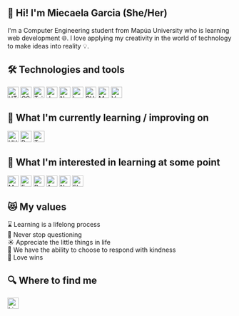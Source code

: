 ## 👋 Hi! I'm Miecaela Garcia (She/Her)

I'm a Computer Engineering student from Mapúa University who is learning web development :globe_with_meridians:. I love applying my creativity in the world of technology to make ideas into reality :bulb:.

## 🛠  Technologies and tools

<img src="https://img.shields.io/badge/HTML5-E34F26?style=for-the-badge&logo=html5&logoColor=white" alt="HTML5 logo" title="HTML5" height="25" /> <img src="https://img.shields.io/badge/CSS3-1572B6?style=for-the-badge&logo=css3&logoColor=white" alt="CSS3 logo" title="CSS3" height="25" />
<img src="https://img.shields.io/badge/Tailwind_CSS-38B2AC?style=for-the-badge&logo=tailwind-css&logoColor=white" alt="Tailwind CSS logo" title="Tailwind CSS" height="25" />
<img src="https://img.shields.io/badge/JavaScript-F7DF1E?style=for-the-badge&logo=javascript&logoColor=black" alt="JavaScript logo" title="JavaScript" height="25" />
<img src="https://img.shields.io/badge/Node.js-43853D?style=for-the-badge&logo=node.js&logoColor=white" alt="Node.js logo" title="Node.js" height="25" />
<img src="https://img.shields.io/badge/Laravel-FF2D20?style=for-the-badge&logo=laravel&logoColor=white" alt="Laravel" title="Laravel" height="25" />
<img src="https://img.shields.io/badge/PHP-777BB4?style=for-the-badge&logo=php&logoColor=white" alt="PHP logo" title="PHP" height="25" />
<img src="https://img.shields.io/badge/MySQL-00000F?style=for-the-badge&logo=mysql&logoColor=white" alt="MySQL logo" title="MySQL" height="25" />
<img src="https://img.shields.io/badge/Vue.js-35495E?style=for-the-badge&logo=vue.js&logoColor=4FC08D" alt="Vue.js logo" title="Vue.js" height="25" />

 
## :book: What I'm currently learning / improving on
<img src="https://img.shields.io/badge/UI%2FUX-research%20and%20design-brightgreen?style=for-the-badge" alt="UI/UX" title="UI/UX" height="25" /> <img src="https://img.shields.io/badge/Project-Management-blue?style=for-the-badge" alt="PM" title="PM" height="25" /> <img src="https://img.shields.io/badge/software-testing-orange?style=for-the-badge" alt="Testing" title="Testing" height="25" />


## :eyes: What I'm interested in learning at some point
<img src="https://img.shields.io/badge/MongoDB-4EA94B?style=for-the-badge&logo=mongodb&logoColor=white" alt="MongoDB logo" title="MongoDB" height="25" /> <img src="https://img.shields.io/badge/Express.js-404D59?style=for-the-badge" alt="ExpressJS logo" title="ExpressJS" height="25" />
<img src="https://img.shields.io/badge/React-20232A?style=for-the-badge&logo=react&logoColor=61DAFB" alt="React logo" title="React" height="25" />
<img src="https://img.shields.io/badge/Angular-DD0031?style=for-the-badge&logo=angular&logoColor=white" alt="Angular logo" title="Angular" height="25" />
<img src="https://img.shields.io/badge/Node.js-43853D?style=for-the-badge&logo=node.js&logoColor=white" alt="NodeJS logo" title="NodeJS" height="25" />
<img src="https://img.shields.io/badge/Flutter-02569B?style=for-the-badge&logo=flutter&logoColor=white" alt="Flutter logo" title="Flutter" height="25" />

## :heart_eyes_cat: My values 
:hourglass: Learning is a lifelong process <br>
:thought_balloon: Never stop questioning <br>
:sunny: Appreciate the little things in life <br>
:sparkling_heart: We have the ability to choose to respond with kindness <br>
:rainbow: Love wins

## 🔍  Where to find me
[<img src="https://img.shields.io/badge/LinkedIn-0077B5?style=for-the-badge&logo=linkedin&logoColor=white" alt="LinkedIn logo" title="LinkedIn" height="25" />](https://www.linkedin.com/in/mvsgarcia/)
